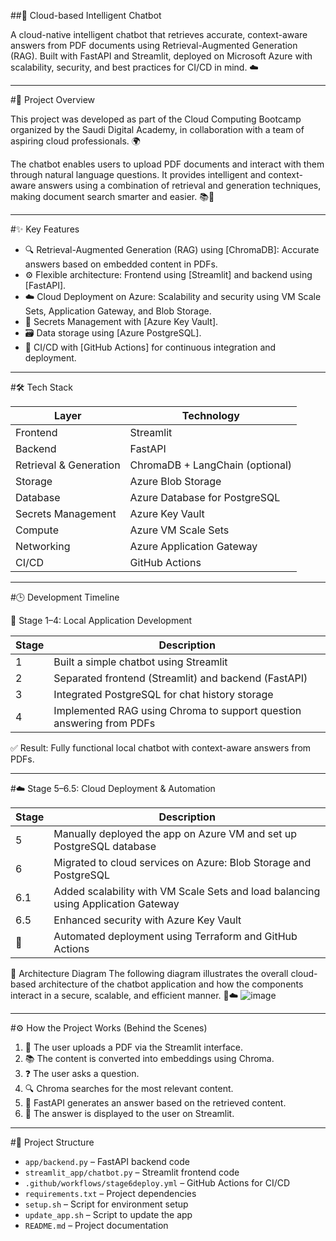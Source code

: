 ##🤖 Cloud-based Intelligent Chatbot

A cloud-native intelligent chatbot that retrieves accurate, context-aware answers from PDF documents using Retrieval-Augmented Generation (RAG). Built with FastAPI and Streamlit, deployed on Microsoft Azure with scalability, security, and best practices for CI/CD in mind. ☁️

---

#🚀 Project Overview

This project was developed as part of the Cloud Computing Bootcamp organized by the Saudi Digital Academy, in collaboration with a team of aspiring cloud professionals. 🌍

The chatbot enables users to upload PDF documents and interact with them through natural language questions. It provides intelligent and context-aware answers using a combination of retrieval and generation techniques, making document search smarter and easier. 📚💬

---

#✨ Key Features

- 🔍 Retrieval-Augmented Generation (RAG) using [ChromaDB]: Accurate answers based on embedded content in PDFs.
- ⚙️ Flexible architecture: Frontend using [Streamlit] and backend using [FastAPI].
- ☁️ Cloud Deployment on Azure: Scalability and security using VM Scale Sets, Application Gateway, and Blob Storage.
- 🔐 Secrets Management with [Azure Key Vault].
- 🗃️ Data storage using [Azure PostgreSQL].
- 🔄 CI/CD with [GitHub Actions] for continuous integration and deployment.

---

#🛠️ Tech Stack

| Layer               | Technology                            |
|---------------------|---------------------------------------|
| Frontend            | Streamlit                             |
| Backend             | FastAPI                               |
| Retrieval & Generation | ChromaDB + LangChain (optional)     |
| Storage             | Azure Blob Storage                    |
| Database            | Azure Database for PostgreSQL         |
| Secrets Management  | Azure Key Vault                       |
| Compute             | Azure VM Scale Sets                   |
| Networking          | Azure Application Gateway             |
| CI/CD               | GitHub Actions                        |

---

#🕒 Development Timeline

🧪 Stage 1–4: Local Application Development

| Stage | Description |
|-------|-------------|
| 1     | Built a simple chatbot using Streamlit |
| 2     | Separated frontend (Streamlit) and backend (FastAPI) |
| 3     | Integrated PostgreSQL for chat history storage |
| 4     | Implemented RAG using Chroma to support question answering from PDFs |

✅ Result: Fully functional local chatbot with context-aware answers from PDFs.

---

#☁️ Stage 5–6.5: Cloud Deployment & Automation

| Stage | Description |
|-------|-------------|
| 5     | Manually deployed the app on Azure VM and set up PostgreSQL database |
| 6     | Migrated to cloud services on Azure: Blob Storage and PostgreSQL |
| 6.1   | Added scalability with VM Scale Sets and load balancing using Application Gateway |
| 6.5   | Enhanced security with Azure Key Vault |
| 🔄    | Automated deployment using Terraform and GitHub Actions |

🧭 Architecture Diagram
The following diagram illustrates the overall cloud-based architecture of the chatbot application and how the components interact in a secure, scalable, and efficient manner. 🧱☁️
![image](https://github.com/user-attachments/assets/7ed4dc22-54b1-4e24-9ae1-c87359f442ed)

---

#⚙️ How the Project Works (Behind the Scenes)

1. 📄 The user uploads a PDF via the Streamlit interface.
2. 📚 The content is converted into embeddings using Chroma.
3. ❓ The user asks a question.
4. 🔍 Chroma searches for the most relevant content.
5. 🧠 FastAPI generates an answer based on the retrieved content.
6. 💬 The answer is displayed to the user on Streamlit.

---

#📁 Project Structure
- `app/backend.py` – FastAPI backend code  
- `streamlit_app/chatbot.py` – Streamlit frontend code  
- `.github/workflows/stage6deploy.yml` – GitHub Actions for CI/CD  
- `requirements.txt` – Project dependencies  
- `setup.sh` – Script for environment setup  
- `update_app.sh` – Script to update the app  
- `README.md` – Project documentation  

